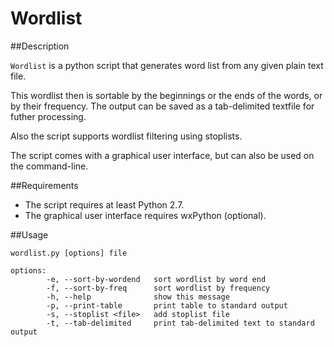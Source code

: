 Wordlist
========

##Description

`Wordlist` is a python script that generates word list from any given
plain text file.

This wordlist then is sortable by the beginnings or the ends of the words, or
by their frequency.
The output can be saved as a tab-delimited textfile for futher processing.

Also the script supports wordlist filtering using stoplists.

The script comes with a graphical user interface, but can also be used on the
command-line.

##Requirements

 * The script requires at least Python 2.7.
 * The graphical user interface requires wxPython (optional).

##Usage

    wordlist.py [options] file

	options:
	        -e, --sort-by-wordend   sort wordlist by word end
	        -f, --sort-by-freq      sort wordlist by frequency
	        -h, --help              show this message
	        -p, --print-table       print table to standard output
	        -s, --stoplist <file>   add stoplist file
	        -t, --tab-delimited     print tab-delimited text to standard output

